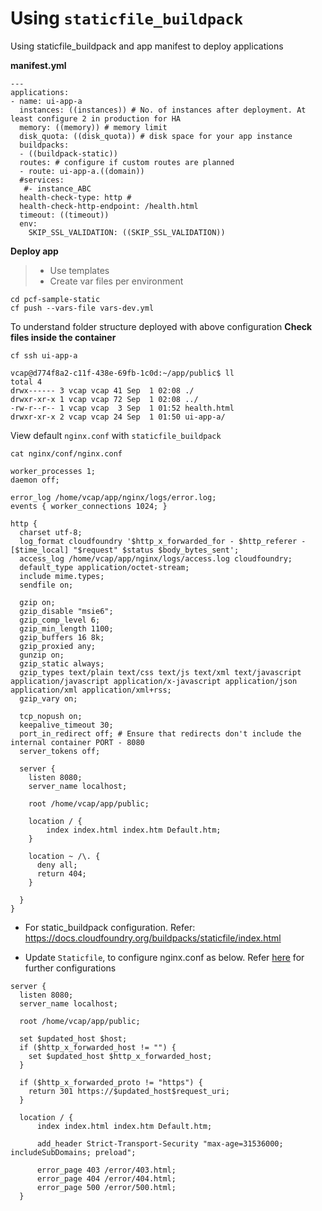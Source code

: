 # Using `staticfile_buildpack`
Using staticfile_buildpack and app manifest to deploy applications

__manifest.yml__

```
---
applications:
- name: ui-app-a
  instances: ((instances)) # No. of instances after deployment. At least configure 2 in production for HA
  memory: ((memory)) # memory limit
  disk_quota: ((disk_quota)) # disk space for your app instance
  buildpacks:
  - ((buildpack-static))
  routes: # configure if custom routes are planned
  - route: ui-app-a.((domain))
  #services:
   #- instance_ABC
  health-check-type: http #
  health-check-http-endpoint: /health.html
  timeout: ((timeout))
  env:
    SKIP_SSL_VALIDATION: ((SKIP_SSL_VALIDATION))
```

__Deploy app__

> * Use templates
> * Create var files per environment

```
cd pcf-sample-static
cf push --vars-file vars-dev.yml
```

To understand folder structure deployed with above configuration
__Check files inside the container__

```
cf ssh ui-app-a

vcap@d774f8a2-c11f-438e-69fb-1c0d:~/app/public$ ll
total 4
drwx------ 3 vcap vcap 41 Sep  1 02:08 ./
drwxr-xr-x 1 vcap vcap 72 Sep  1 02:08 ../
-rw-r--r-- 1 vcap vcap  3 Sep  1 01:52 health.html
drwxr-xr-x 2 vcap vcap 24 Sep  1 01:50 ui-app-a/
```
View default `nginx.conf` with `staticfile_buildpack`

```
cat nginx/conf/nginx.conf

worker_processes 1;
daemon off;

error_log /home/vcap/app/nginx/logs/error.log;
events { worker_connections 1024; }

http {
  charset utf-8;
  log_format cloudfoundry '$http_x_forwarded_for - $http_referer - [$time_local] "$request" $status $body_bytes_sent';
  access_log /home/vcap/app/nginx/logs/access.log cloudfoundry;
  default_type application/octet-stream;
  include mime.types;
  sendfile on;

  gzip on;
  gzip_disable "msie6";
  gzip_comp_level 6;
  gzip_min_length 1100;
  gzip_buffers 16 8k;
  gzip_proxied any;
  gunzip on;
  gzip_static always;
  gzip_types text/plain text/css text/js text/xml text/javascript application/javascript application/x-javascript application/json application/xml application/xml+rss;
  gzip_vary on;

  tcp_nopush on;
  keepalive_timeout 30;
  port_in_redirect off; # Ensure that redirects don't include the internal container PORT - 8080
  server_tokens off;

  server {
    listen 8080;
    server_name localhost;

    root /home/vcap/app/public;

    location / {
        index index.html index.htm Default.htm;
    }

    location ~ /\. {
      deny all;
      return 404;
    }

  }
}
```

* For static_buildpack configuration. Refer: https://docs.cloudfoundry.org/buildpacks/staticfile/index.html

* Update `Staticfile`, to configure nginx.conf as below.
Refer [here](https://docs.cloudfoundry.org/buildpacks/staticfile/index.html) for further configurations

```
server {
  listen 8080;
  server_name localhost;

  root /home/vcap/app/public;

  set $updated_host $host;
  if ($http_x_forwarded_host != "") {
    set $updated_host $http_x_forwarded_host;
  }

  if ($http_x_forwarded_proto != "https") {
    return 301 https://$updated_host$request_uri;
  }

  location / {
      index index.html index.htm Default.htm;

      add_header Strict-Transport-Security "max-age=31536000; includeSubDomains; preload";

      error_page 403 /error/403.html;
      error_page 404 /error/404.html;
      error_page 500 /error/500.html;
  }
```
